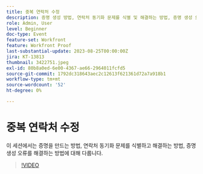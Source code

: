 ```yaml
---
title: 중복 연락처 수정
description: 증명 생성 방법, 연락처 동기화 문제를 식별 및 해결하는 방법, 증명 생성 오류를 해결하는 방법
role: Admin, User
level: Beginner
doc-type: Event
feature-set: Workfront
feature: Workfront Proof
last-substantial-update: 2023-08-25T00:00:00Z
jira: KT-13813
thumbnail: 3422751.jpeg
exl-id: 80b8a0ed-6e00-4367-ae66-2964011fcfd5
source-git-commit: 1792dc318643aec2c12613f621361d72a7a918b1
workflow-type: tm+mt
source-wordcount: '52'
ht-degree: 0%

---
```


# 중복 연락처 수정

이 세션에서는 증명을 만드는 방법, 연락처 동기화 문제를 식별하고 해결하는 방법, 증명 생성 오류를 해결하는 방법에 대해 다룹니다.

>[!VIDEO](https://video.tv.adobe.com/v/3422751/?learn=on)
